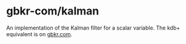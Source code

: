gbkr-com/kalman
===

An implementation of the Kalman filter for a scalar variable. The kdb+
equivalent is on [gbkr.com](gbkr.com).
